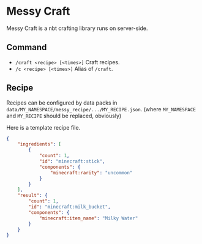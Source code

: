 # Messy Craft

Messy Craft is a nbt crafting library runs on server-side.

## Command

- `/craft <recipe> [<times>]` Craft recipes.
- `/c <recipe> [<times>]` Alias of `/craft`.

## Recipe

Recipes can be configured by data packs in `data/MY_NAMESPACE/messy_recipe/.../MY_RECIPE.json`. (where `MY_NAMESPACE` and `MY_RECIPE` should be replaced, obviously)

Here is a template recipe file.

```json
{
    "ingredients": [
        {
            "count": 1,
            "id": "minecraft:stick",
            "components": {
                "minecraft:rarity": "uncommon"
            }
        }
    ],
    "result": {
        "count": 1,
        "id": "minecraft:milk_bucket",
        "components": {
            "minecraft:item_name": "Milky Water"
        }
    }
}
```
